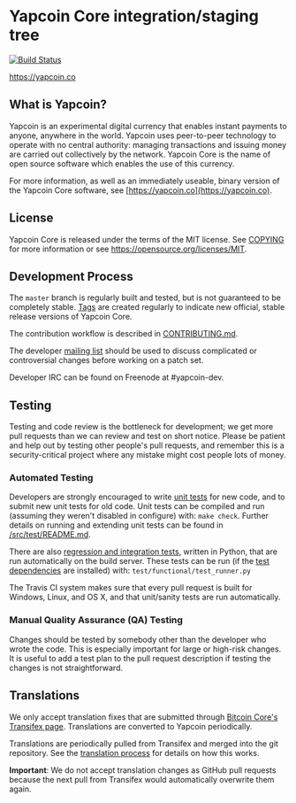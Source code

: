 Yapcoin Core integration/staging tree
=====================================

[![Build Status](https://travis-ci.org/yapcoin-project/yapcoin.svg?branch=master)](https://travis-ci.org/yapcoin-project/yapcoin)

https://yapcoin.co

What is Yapcoin?
----------------

Yapcoin is an experimental digital currency that enables instant payments to
anyone, anywhere in the world. Yapcoin uses peer-to-peer technology to operate
with no central authority: managing transactions and issuing money are carried
out collectively by the network. Yapcoin Core is the name of open source
software which enables the use of this currency.

For more information, as well as an immediately useable, binary version of
the Yapcoin Core software, see [https://yapcoin.co](https://yapcoin.co).

License
-------

Yapcoin Core is released under the terms of the MIT license. See [COPYING](COPYING) for more
information or see https://opensource.org/licenses/MIT.

Development Process
-------------------

The `master` branch is regularly built and tested, but is not guaranteed to be
completely stable. [Tags](https://github.com/yapcoin-project/yapcoin/tags) are created
regularly to indicate new official, stable release versions of Yapcoin Core.

The contribution workflow is described in [CONTRIBUTING.md](CONTRIBUTING.md).

The developer [mailing list](https://groups.google.com/forum/#!forum/yapcoin-dev)
should be used to discuss complicated or controversial changes before working
on a patch set.

Developer IRC can be found on Freenode at #yapcoin-dev.

Testing
-------

Testing and code review is the bottleneck for development; we get more pull
requests than we can review and test on short notice. Please be patient and help out by testing
other people's pull requests, and remember this is a security-critical project where any mistake might cost people
lots of money.

### Automated Testing

Developers are strongly encouraged to write [unit tests](src/test/README.md) for new code, and to
submit new unit tests for old code. Unit tests can be compiled and run
(assuming they weren't disabled in configure) with: `make check`. Further details on running
and extending unit tests can be found in [/src/test/README.md](/src/test/README.md).

There are also [regression and integration tests](/test), written
in Python, that are run automatically on the build server.
These tests can be run (if the [test dependencies](/test) are installed) with: `test/functional/test_runner.py`

The Travis CI system makes sure that every pull request is built for Windows, Linux, and OS X, and that unit/sanity tests are run automatically.

### Manual Quality Assurance (QA) Testing

Changes should be tested by somebody other than the developer who wrote the
code. This is especially important for large or high-risk changes. It is useful
to add a test plan to the pull request description if testing the changes is
not straightforward.

Translations
------------

We only accept translation fixes that are submitted through [Bitcoin Core's Transifex page](https://www.transifex.com/projects/p/bitcoin/).
Translations are converted to Yapcoin periodically.

Translations are periodically pulled from Transifex and merged into the git repository. See the
[translation process](doc/translation_process.md) for details on how this works.

**Important**: We do not accept translation changes as GitHub pull requests because the next
pull from Transifex would automatically overwrite them again.
